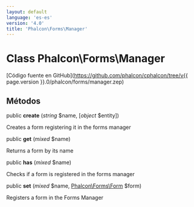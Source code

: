 ```yaml
---
layout: default
language: 'es-es'
version: '4.0'
title: 'Phalcon\Forms\Manager'
---
```

# Class **Phalcon\Forms\Manager**

[Código fuente en GitHub](https://github.com/phalcon/cphalcon/tree/v{{ page.version }}.0/phalcon/forms/manager.zep)

## Métodos

public **create** (*string* $name, [*object* $entity])

Creates a form registering it in the forms manager

public **get** (*mixed* $name)

Returns a form by its name

public **has** (*mixed* $name)

Checks if a form is registered in the forms manager

public **set** (*mixed* $name, [Phalcon\Forms\Form](Phalcon_Forms_Form) $form)

Registers a form in the Forms Manager